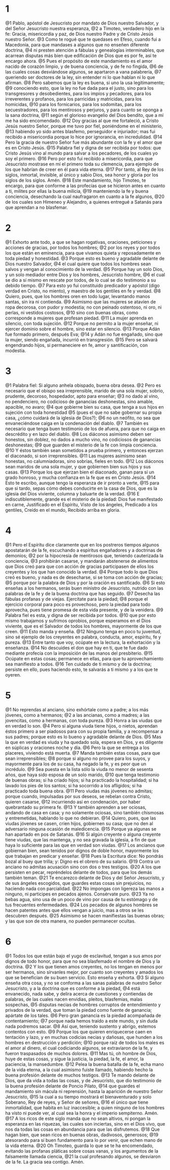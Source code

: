 # 1
@1 Pablo, apóstol de Jesucristo por mandato de Dios nuestro Salvador, y del Señor Jesucristo nuestra esperanza,
@2 a Timoteo, verdadero hijo en la fe: Gracia, misericordia y paz, de Dios nuestro Padre y de Cristo Jesús nuestro Señor.
@3 Como te rogué que te quedases en Efeso, cuando fui a Macedonia, para que mandases a algunos que no enseñen diferente doctrina,
@4 ni presten atención a fábulas y genealogías interminables, que acarrean disputas más bien que edificación de Dios que es por fe, así te encargo ahora.
@5 Pues el propósito de este mandamiento es el amor nacido de corazón limpio, y de buena conciencia, y de fe no fingida,
@6 de las cuales cosas desviándose algunos, se apartaron a vana palabrería,
@7 queriendo ser doctores de la ley, sin entender ni lo que hablan ni lo que afirman.
@8 Pero sabemos que la ley es buena, si uno la usa legítimamente;
@9 conociendo esto, que la ley no fue dada para el justo, sino para los transgresores y desobedientes, para los impíos y pecadores, para los irreverentes y profanos, para los parricidas y matricidas, para los homicidas,
@10 para los fornicarios, para los sodomitas, para los secuestradores, para los mentirosos y perjuros, y para cuanto se oponga a la sana doctrina,
@11 según el glorioso evangelio del Dios bendito, que a mí me ha sido encomendado.
@12 Doy gracias al que me fortaleció, a Cristo Jesús nuestro Señor, porque me tuvo por fiel, poniéndome en el ministerio,
@13 habiendo yo sido antes blasfemo, perseguidor e injuriador; mas fui recibido a misericordia porque lo hice por ignorancia, en incredulidad.
@14 Pero la gracia de nuestro Señor fue más abundante con la fe y el amor que es en Cristo Jesús.
@15 Palabra fiel y digna de ser recibida por todos: que Cristo Jesús vino al mundo para salvar a los pecadores, de los cuales yo soy el primero.
@16 Pero por esto fui recibido a misericordia, para que Jesucristo mostrase en mí el primero toda su clemencia, para ejemplo de los que habrían de creer en él para vida eterna.
@17 Por tanto, al Rey de los siglos, inmortal, invisible, al único y sabio Dios, sea honor y gloria por los siglos de los siglos. Amén. 
@18 Este mandamiento, hijo Timoteo, te encargo, para que conforme a las profecías que se hicieron antes en cuanto a ti, milites por ellas la buena milicia,
@19 manteniendo la fe y buena conciencia, desechando la cual naufragaron en cuanto a la fe algunos,
@20 de los cuales son Himeneo y Alejandro, a quienes entregué a Satanás para que aprendan a no blasfemar.

# 2
@1 Exhorto ante todo, a que se hagan rogativas, oraciones, peticiones y acciones de gracias, por todos los hombres;
@2 por los reyes y por todos los que están en eminencia, para que vivamos quieta y reposadamente en toda piedad y honestidad.
@3 Porque esto es bueno y agradable delante de Dios nuestro Salvador,
@4 el cual quiere que todos los hombres sean salvos y vengan al conocimiento de la verdad.
@5 Porque hay un solo Dios, y un solo mediador entre Dios y los hombres, Jesucristo hombre,
@6 el cual se dio a sí mismo en rescate por todos, de lo cual se dio testimonio a su debido tiempo.
@7 Para esto yo fui constituido predicador y apóstol (digo verdad en Cristo, no miento), y maestro de los gentiles en fe y verdad.
@8 Quiero, pues, que los hombres oren en todo lugar, levantando manos santas, sin ira ni contienda.
@9 Asimismo que las mujeres se atavíen de ropa decorosa, con pudor y modestia; no con peinado ostentoso, ni oro, ni perlas, ni vestidos costosos,
@10 sino con buenas obras, como corresponde a mujeres que profesan piedad.
@11 La mujer aprenda en silencio, con toda sujeción.
@12 Porque no permito a la mujer enseñar, ni ejercer dominio sobre el hombre, sino estar en silencio.
@13 Porque Adán fue formado primero, después Eva;
@14 y Adán no fue engañado, sino que la mujer, siendo engañada, incurrió en transgresión.
@15 Pero se salvará engendrando hijos, si permaneciere en fe, amor y santificación, con modestia.

# 3
@1 Palabra fiel: Si alguno anhela obispado, buena obra desea.
@2 Pero es necesario que el obispo sea irreprensible, marido de una sola mujer, sobrio, prudente, decoroso, hospedador, apto para enseñar;
@3 no dado al vino, no pendenciero, no codicioso de ganancias deshonestas, sino amable, apacible, no avaro;
@4 que gobierne bien su casa, que tenga a sus hijos en sujeción con toda honestidad
@5 (pues el que no sabe gobernar su propia casa, ¿cómo cuidará de la iglesia de Dios?);
@6 no un neófito, no sea que envaneciéndose caiga en la condenación del diablo.
@7 También es necesario que tenga buen testimonio de los de afuera, para que no caiga en descrédito y en lazo del diablo.
@8 Los diáconos asimismo deben ser honestos, sin doblez, no dados a mucho vino, no codiciosos de ganancias deshonestas;
@9 que guarden el misterio de la fe con limpia conciencia.
@10 Y éstos también sean sometidos a prueba primero, y entonces ejerzan el diaconado, si son irreprensibles.
@11 Las mujeres asimismo sean honestas, no calumniadoras, sino sobrias, fieles en todo.
@12 Los diáconos sean maridos de una sola mujer, y que gobiernen bien sus hijos y sus casas.
@13 Porque los que ejerzan bien el diaconado, ganan para sí un grado honroso, y mucha confianza en la fe que es en Cristo Jesús.
@14 Esto te escribo, aunque tengo la esperanza de ir pronto a verte,
@15 para que si tardo, sepas cómo debes conducirte en la casa de Dios, que es la iglesia del Dios viviente, columna y baluarte de la verdad.
@16 E indiscutiblemente, grande es el misterio de la piedad: Dios fue manifestado en carne, Justificado en el Espíritu, Visto de los ángeles, Predicado a los gentiles, Creído en el mundo, Recibido arriba en gloria. 

# 4
@1 Pero el Espíritu dice claramente que en los postreros tiempos algunos apostatarán de la fe, escuchando a espíritus engañadores y a doctrinas de demonios;
@2 por la hipocresía de mentirosos que, teniendo cauterizada la conciencia,
@3 prohibirán casarse, y mandarán abstenerse de alimentos que Dios creó para que con acción de gracias participasen de ellos los creyentes y los que han conocido la verdad.
@4 Porque todo lo que Dios creó es bueno, y nada es de desecharse, si se toma con acción de gracias;
@5 porque por la palabra de Dios y por la oración es santificado.
@6 Si esto enseñas a los hermanos, serás buen ministro de Jesucristo, nutrido con las palabras de la fe y de la buena doctrina que has seguido.
@7 Desecha las fábulas profanas y de viejas. Ejercítate para la piedad;
@8 porque el ejercicio corporal para poco es provechoso, pero la piedad para todo aprovecha, pues tiene promesa de esta vida presente, y de la venidera.
@9 Palabra fiel es esta, y digna de ser recibida por todos.
@10 que por esto mismo trabajamos y sufrimos oprobios, porque esperamos en el Dios viviente, que es el Salvador de todos los hombres, mayormente de los que creen.
@11 Esto manda y enseña.
@12 Ninguno tenga en poco tu juventud, sino sé ejemplo de los creyentes en palabra, conducta, amor, espíritu, fe y pureza.
@13 Entre tanto que voy, ocúpate en la lectura, la exhortación y la enseñanza.
@14 No descuides el don que hay en ti, que te fue dado mediante profecía con la imposición de las manos del presbiterio.
@15 Ocúpate en estas cosas; permanece en ellas, para que tu aprovechamiento sea manifiesto a todos.
@16 Ten cuidado de ti mismo y de la doctrina; persiste en ello, pues haciendo esto, te salvarás a ti mismo y a los que te oyeren.

# 5
@1 No reprendas al anciano, sino exhórtale como a padre; a los más jóvenes, como a hermanos;
@2 a las ancianas, como a madres; a las jovencitas, como a hermanas, con toda pureza.
@3 Honra a las viudas que en verdad lo son.
@4 Pero si alguna viuda tiene hijos, o nietos, aprendan éstos primero a ser piadosos para con su propia familia, y a recompensar a sus padres; porque esto es lo bueno y agradable delante de Dios.
@5 Mas la que en verdad es viuda y ha quedado sola, espera en Dios, y es diligente en súplicas y oraciones noche y día.
@6 Pero la que se entrega a los placeres, viviendo está muerta.
@7 Manda también estas cosas, para que sean irreprensibles;
@8 porque si alguno no provee para los suyos, y mayormente para los de su casa, ha negado la fe, y es peor que un incrédulo.
@9 Sea puesta en la lista sólo la viuda no menor de sesenta años, que haya sido esposa de un solo marido,
@10 que tenga testimonio de buenas obras; si ha criado hijos; si ha practicado la hospitalidad; si ha lavado los pies de los santos; si ha socorrido a los afligidos; si ha practicado toda buena obra.
@11 Pero viudas más jóvenes no admitas; porque cuando, impulsadas por sus deseos, se rebelan contra Cristo, quieren casarse,
@12 incurriendo así en condenación, por haber quebrantado su primera fe.
@13 Y también aprenden a ser ociosas, andando de casa en casa; y no solamente ociosas, sino también chismosas y entremetidas, hablando lo que no debieran.
@14 Quiero, pues, que las viudas jóvenes se casen, críen hijos, gobiernen su casa; que no den al adversario ninguna ocasión de maledicencia.
@15 Porque ya algunas se han apartado en pos de Satanás.
@16 Si algún creyente o alguna creyente tiene viudas, que las mantenga, y no sea gravada la iglesia, a fin de que haya lo suficiente para las que en verdad son viudas.
@17 Los ancianos que gobiernan bien, sean tenidos por dignos de doble honor, mayormente los que trabajan en predicar y enseñar.
@18 Pues la Escritura dice: No pondrás bozal al buey que trilla; y: Digno es el obrero de su salario.
@19 Contra un anciano no admitas acusación sino con dos o tres testigos.
@20 A los que persisten en pecar, repréndelos delante de todos, para que los demás también teman.
@21 Te encarezco delante de Dios y del Señor Jesucristo, y de sus ángeles escogidos, que guardes estas cosas sin prejuicios, no haciendo nada con parcialidad.
@22 No impongas con ligereza las manos a ninguno, ni participes en pecados ajenos. Consérvate puro.
@23 Ya no bebas agua, sino usa de un poco de vino por causa de tu estómago y de tus frecuentes enfermedades.
@24 Los pecados de algunos hombres se hacen patentes antes que ellos vengan a juicio, mas a otros se les descubren después.
@25 Asimismo se hacen manifiestas las buenas obras; y las que son de otra manera, no pueden permanecer ocultas.

# 6
@1 Todos los que están bajo el yugo de esclavitud, tengan a sus amos por dignos de todo honor, para que no sea blasfemado el nombre de Dios y la doctrina.
@2 Y los que tienen amos creyentes, no los tengan en menos por ser hermanos, sino sírvanles mejor, por cuanto son creyentes y amados los que se benefician de su buen servicio. Esto enseña y exhorta.
@3 Si alguno enseña otra cosa, y no se conforma a las sanas palabras de nuestro Señor Jesucristo, y a la doctrina que es conforme a la piedad,
@4 está envanecido, nada sabe, y delira acerca de cuestiones y contiendas de palabras, de las cuales nacen envidias, pleitos, blasfemias, malas sospechas,
@5 disputas necias de hombres corruptos de entendimiento y privados de la verdad, que toman la piedad como fuente de ganancia; apártate de los tales.
@6 Pero gran ganancia es la piedad acompañada de contentamiento;
@7 porque nada hemos traído a este mundo, y sin duda nada podremos sacar.
@8 Así que, teniendo sustento y abrigo, estemos contentos con esto.
@9 Porque los que quieren enriquecerse caen en tentación y lazo, y en muchas codicias necias y dañosas, que hunden a los hombres en destrucción y perdición;
@10 porque raíz de todos los males es el amor al dinero, el cual codiciando algunos, se extraviaron de la fe, y fueron traspasados de muchos dolores.
@11 Mas tú, oh hombre de Dios, huye de estas cosas, y sigue la justicia, la piedad, la fe, el amor, la paciencia, la mansedumbre.
@12 Pelea la buena batalla de la fe, echa mano de la vida eterna, a la cual asimismo fuiste llamado, habiendo hecho la buena profesión delante de muchos testigos.
@13 Te mando delante de Dios, que da vida a todas las cosas, y de Jesucristo, que dio testimonio de la buena profesión delante de Poncio Pilato,
@14 que guardes el mandamiento sin mácula ni reprensión, hasta la aparición de nuestro Señor Jesucristo,
@15 la cual a su tiempo mostrará el bienaventurado y solo Soberano, Rey de reyes, y Señor de señores,
@16 el único que tiene inmortalidad, que habita en luz inaccesible; a quien ninguno de los hombres ha visto ni puede ver, al cual sea la honra y el imperio sempiterno. Amén. 
@17 A los ricos de este siglo manda que no sean altivos, ni pongan la esperanza en las riquezas, las cuales son inciertas, sino en el Dios vivo, que nos da todas las cosas en abundancia para que las disfrutemos.
@18 Que hagan bien, que sean ricos en buenas obras, dadivosos, generosos;
@19 atesorando para sí buen fundamento para lo por venir, que echen mano de la vida eterna.
@20 Oh Timoteo, guarda lo que se te ha encomendado, evitando las profanas pláticas sobre cosas vanas, y los argumentos de la falsamente llamada ciencia,
@21 la cual profesando algunos, se desviaron de la fe. La gracia sea contigo. Amén. 
